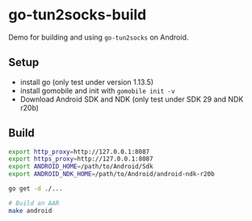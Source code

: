 # go-tun2socks-build

Demo for building and using `go-tun2socks` on Android.

## Setup

* install go (only test under version 1.13.5)
* install gomobile and init with `gomobile init -v`
* Download Android SDK and NDK (only test under SDK 29 and NDK r20b)


## Build
```bash
export http_proxy=http://127.0.0.1:8087
export https_proxy=http://127.0.0.1:8087
export ANDROID_HOME=/path/to/Android/Sdk
export ANDROID_NDK_HOME=/path/to/Android/android-ndk-r20b

go get -d ./...

# Build an AAR
make android
```
